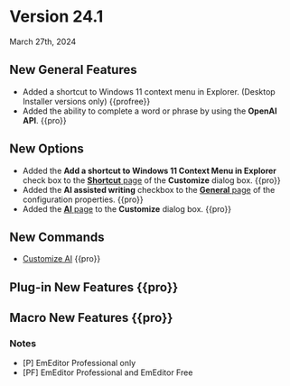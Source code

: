 # Version 24.1

March 27th, 2024

## New General Features

- Added a shortcut to Windows 11 context menu in Explorer. (Desktop Installer versions only) {{profree}}
- Added the ability to complete a word or phrase by using the **OpenAI API**. {{pro}}

## New Options

- Added the **Add a shortcut to Windows 11 Context Menu in Explorer** check box to the [**Shortcut** page](../dlg/customize/shortcut/index) of the **Customize** dialog box. {{pro}}
- Added the **AI assisted writing** checkbox to the [**General** page](../dlg/properties/general/index) of the configuration properties. {{pro}}
- Added the [**AI** page](../dlg/customize/ai/index) to the **Customize** dialog box. {{pro}}

## New Commands

- [Customize AI](../cmd/tools/customize_ai) {{pro}}

## Plug-in New Features {{pro}}


## Macro New Features {{pro}}


### Notes

- \[P\] EmEditor Professional only
- \[PF\] EmEditor Professional and EmEditor Free
